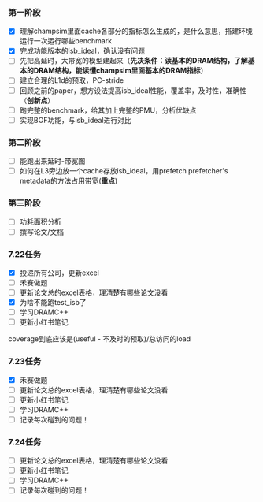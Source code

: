 ### 第一阶段
- [x] 理解champsim里面cache各部分的指标怎么生成的，是什么意思，搭建环境运行一次运行哪些benchmark
- [x] 完成功能版本的isb_ideal，确认没有问题
- [ ] 先把高延时，大带宽的模型建起来（**先决条件：读基本的DRAM结构，了解基本的DRAM结构，能读懂champsim里面基本的DRAM指标**）
- [ ] 建立合理的L1d的预取，PC-stride
- [ ]  回顾之前的paper，想方设法提高isb_ideal性能，覆盖率，及时性，准确性（**创新点**）
- [ ] 跑完整的benchmark，给其加上完整的PMU，分析优缺点
- [ ] 实现BOF功能，与isb_ideal进行对比

### 第二阶段
- [ ] 能跑出来延时-带宽图
- [ ] 如何在L3旁边放一个cache存放isb_ideal，用prefetch prefetcher's metadata的方法占用带宽(**重点**)

### 第三阶段
- [ ] 功耗面积分析
- [ ] 撰写论文/文档

### 7.22任务
- [x] 投递所有公司，更新excel
- [ ] 禾赛做题
- [ ] 更新论文总的excel表格，理清楚有哪些论文没看
- [x] 为啥不能跑test_isb了
- [ ] 学习DRAMC++
- [ ] 更新小红书笔记

coverage到底应该是(useful - 不及时的预取)/总访问的load

### 7.23任务
- [x] 禾赛做题
- [ ] 更新论文总的excel表格，理清楚有哪些论文没看
- [ ] 更新小红书笔记
- [ ] 学习DRAMC++
- [ ] 记录每次碰到的问题！

### 7.24任务
- [ ] 更新论文总的excel表格，理清楚有哪些论文没看
- [ ] 更新小红书笔记
- [ ] 学习DRAMC++
- [ ] 记录每次碰到的问题！